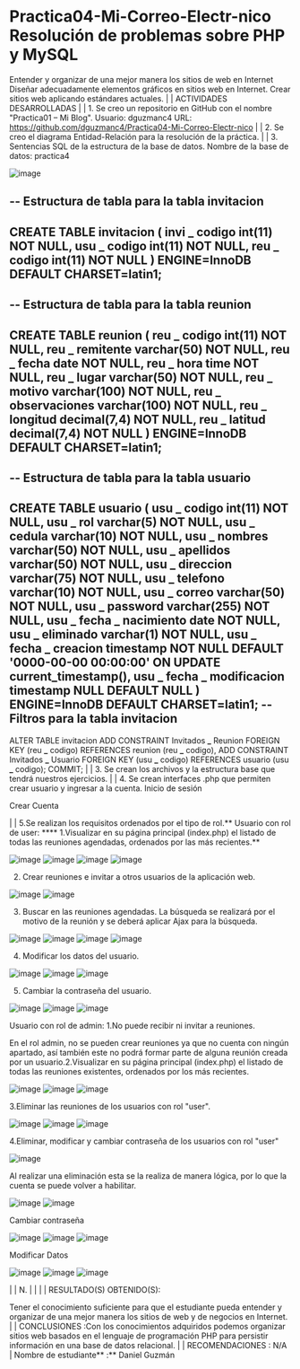 # Practica04-Mi-Correo-Electr-nico Resolución de problemas sobre PHP y MySQL 

Entender y organizar de una mejor manera los sitios de web en Internet
Diseñar adecuadamente elementos gráficos en sitios web en Internet.
Crear sitios web aplicando estándares actuales. | | ACTIVIDADES DESARROLLADAS | | 1. Se creo un repositorio en GitHub con el nombre "Practica01 – Mi Blog". Usuario: dguzmanc4 URL: https://github.com/dguzmanc4/Practica04-Mi-Correo-Electr-nico | | 2. Se creo el diagrama Entidad-Relación para la resolución de la práctica. 
| | 3. Sentencias SQL de la estructura de la base de datos. Nombre de la base de datos: practica4

![image](https://user-images.githubusercontent.com/52541505/69538170-b44d0180-0f4f-11ea-8872-9ed79d8e9914.png)

-- Estructura de tabla para la tabla invitacion
--
CREATE TABLE invitacion (
invi **\_** codigo int(11) NOT NULL,
usu **\_** codigo int(11) NOT NULL,
reu **\_** codigo int(11) NOT NULL
) ENGINE=InnoDB DEFAULT CHARSET=latin1;
--
-- Estructura de tabla para la tabla reunion
--
CREATE TABLE reunion (
reu **\_** codigo int(11) NOT NULL,
reu **\_** remitente varchar(50) NOT NULL,
reu **\_** fecha date NOT NULL,
reu **\_** hora time NOT NULL,
reu **\_** lugar varchar(50) NOT NULL,
reu **\_** motivo varchar(100) NOT NULL,
reu **\_** observaciones varchar(100) NOT NULL,
reu **\_** longitud decimal(7,4) NOT NULL,
reu **\_** latitud decimal(7,4) NOT NULL
) ENGINE=InnoDB DEFAULT CHARSET=latin1;
--
-- Estructura de tabla para la tabla usuario
--
CREATE TABLE usuario (
usu **\_** codigo int(11) NOT NULL,
usu **\_** rol varchar(5) NOT NULL,
usu **\_** cedula varchar(10) NOT NULL,
usu **\_** nombres varchar(50) NOT NULL,
usu **\_** apellidos varchar(50) NOT NULL,
usu **\_** direccion varchar(75) NOT NULL,
usu **\_** telefono varchar(10) NOT NULL,
usu **\_** correo varchar(50) NOT NULL,
usu **\_** password varchar(255) NOT NULL,
usu **\_** fecha **\_** nacimiento date NOT NULL,
usu **\_** eliminado varchar(1) NOT NULL,
usu **\_** fecha **\_** creacion timestamp NOT NULL DEFAULT '0000-00-00 00:00:00' ON UPDATE current_timestamp(),
usu **\_** fecha **\_** modificacion timestamp NULL DEFAULT NULL
) ENGINE=InnoDB DEFAULT CHARSET=latin1;
-- Filtros para la tabla invitacion
--
ALTER TABLE invitacion
ADD CONSTRAINT Invitados **\_** Reunion FOREIGN KEY (reu **\_** codigo) REFERENCES reunion (reu **\_** codigo),
ADD CONSTRAINT Invitados **\_** Usuario FOREIGN KEY (usu **\_** codigo) REFERENCES usuario (usu **\_** codigo);
COMMIT; | | 3. Se crean los archivos y la estructura base que tendrá nuestros ejercicios. 
| | 4. Se crean interfaces .php que permiten crear usuario y ingresar a la cuenta. Inicio de sesión 

Crear Cuenta 

| | 5.Se realizan los requisitos ordenados por el tipo de rol.** Usuario con rol de user: **** 1.Visualizar en su página principal (index.php) el listado de todas las reuniones agendadas, ordenados por las más recientes.** 

![image](https://user-images.githubusercontent.com/52541505/69538356-186fc580-0f50-11ea-8418-f3869d3a3d7d.png)
![image](https://user-images.githubusercontent.com/52541505/69538359-1b6ab600-0f50-11ea-93b3-71b61c91cfee.png)
![image](https://user-images.githubusercontent.com/52541505/69538360-1efe3d00-0f50-11ea-99dc-04304a7f2c6c.png)
![image](https://user-images.githubusercontent.com/52541505/69538366-2291c400-0f50-11ea-90bc-2311a3f106c3.png)


2. Crear reuniones e invitar a otros usuarios de la aplicación web. 

![image](https://user-images.githubusercontent.com/52541505/69538411-40f7bf80-0f50-11ea-9265-15ed9b0012c8.png)
![image](https://user-images.githubusercontent.com/52541505/69538417-435a1980-0f50-11ea-8a06-6322333ca889.png)

3. Buscar en las reuniones agendadas. La búsqueda se realizará por el motivo de la reunión y se deberá aplicar Ajax para la búsqueda. 


![image](https://user-images.githubusercontent.com/52541505/69538462-5f5dbb00-0f50-11ea-8bc9-381e368e95d6.png)
![image](https://user-images.githubusercontent.com/52541505/69538471-6389d880-0f50-11ea-8327-8a1ea8b600c2.png)
![image](https://user-images.githubusercontent.com/52541505/69538475-671d5f80-0f50-11ea-9357-726aec010ca1.png)
![image](https://user-images.githubusercontent.com/52541505/69538480-6a185000-0f50-11ea-9986-b6632931a5ff.png)


4. Modificar los datos del usuario. 


![image](https://user-images.githubusercontent.com/52541505/69538503-76041200-0f50-11ea-98de-5a115d707d80.png)
![image](https://user-images.githubusercontent.com/52541505/69538510-79979900-0f50-11ea-8446-ab3736acb6d8.png)
![image](https://user-images.githubusercontent.com/52541505/69538512-7bf9f300-0f50-11ea-932d-60402137dd97.png)
 

5. Cambiar la contraseña del usuario. 

![image](https://user-images.githubusercontent.com/52541505/69538523-874d1e80-0f50-11ea-8d9b-ea7f444f376b.png)
![image](https://user-images.githubusercontent.com/52541505/69538526-8916e200-0f50-11ea-92e8-b52aa479429c.png)
![image](https://user-images.githubusercontent.com/52541505/69538530-8b793c00-0f50-11ea-952d-b568e693e173.png)



Usuario con rol de admin: 1.No puede recibir ni invitar a reuniones. 

En el rol admin, no se pueden crear reuniones ya que no cuenta con ningún apartado, así también este no podrá formar parte de alguna reunión creada por un usuario.2.Visualizar en su página principal (index.php) el listado de todas las reuniones existentes, ordenados por los más recientes. 

![image](https://user-images.githubusercontent.com/52541505/69538569-9c29b200-0f50-11ea-98db-83637e336d8f.png)
![image](https://user-images.githubusercontent.com/52541505/69538574-9e8c0c00-0f50-11ea-9aa2-d5375d8f44fb.png)
![image](https://user-images.githubusercontent.com/52541505/69538578-a0ee6600-0f50-11ea-8cea-488a0dcd9f3d.png)




3.Eliminar las reuniones de los usuarios con rol "user". 


![image](https://user-images.githubusercontent.com/52541505/69538597-ae0b5500-0f50-11ea-942c-f946a54e3ecb.png)
![image](https://user-images.githubusercontent.com/52541505/69538602-b06daf00-0f50-11ea-8212-b8cc533cc140.png)
![image](https://user-images.githubusercontent.com/52541505/69538606-b2d00900-0f50-11ea-9691-50bc37df9203.png)



4.Eliminar, modificar y cambiar contraseña de los usuarios con rol "user" 

![image](https://user-images.githubusercontent.com/52541505/69538640-c4191580-0f50-11ea-8e43-6f2f48e56ee7.png)

Al realizar una eliminación esta se la realiza de manera lógica, por lo que la cuenta se puede volver a habilitar. 

![image](https://user-images.githubusercontent.com/52541505/69538645-c7140600-0f50-11ea-91b5-4f335ec39d50.png)
![image](https://user-images.githubusercontent.com/52541505/69538690-deeb8a00-0f50-11ea-8931-ed453e22bd8d.png)

Cambiar contraseña 


![image](https://user-images.githubusercontent.com/52541505/69538705-e7dc5b80-0f50-11ea-8019-d4116b3b7222.png)
![image](https://user-images.githubusercontent.com/52541505/69538715-ead74c00-0f50-11ea-893c-a527129eb0bf.png)
![image](https://user-images.githubusercontent.com/52541505/69538722-eca10f80-0f50-11ea-839f-b0a37ac663ed.png)



Modificar Datos 

![image](https://user-images.githubusercontent.com/52541505/69538750-f7f43b00-0f50-11ea-9b8b-19346bb8b864.png)
![image](https://user-images.githubusercontent.com/52541505/69538757-fa569500-0f50-11ea-8dce-623ebcd2bd61.png)
![image](https://user-images.githubusercontent.com/52541505/69538765-fd518580-0f50-11ea-8e48-6832d1d45491.png)




| | N. | | | | RESULTADO(S) OBTENIDO(S):

Tener el conocimiento suficiente para que el estudiante pueda entender y organizar de una mejor manera los sitios de web y de negocios en Internet. | | CONCLUSIONES :Con los conocimientos adquiridos podemos organizar sitios web basados en el lenguaje de programación PHP para persistir información en una base de datos relacional. | | RECOMENDACIONES : N/A |
Nombre de estudiante** :** Daniel Guzmán
